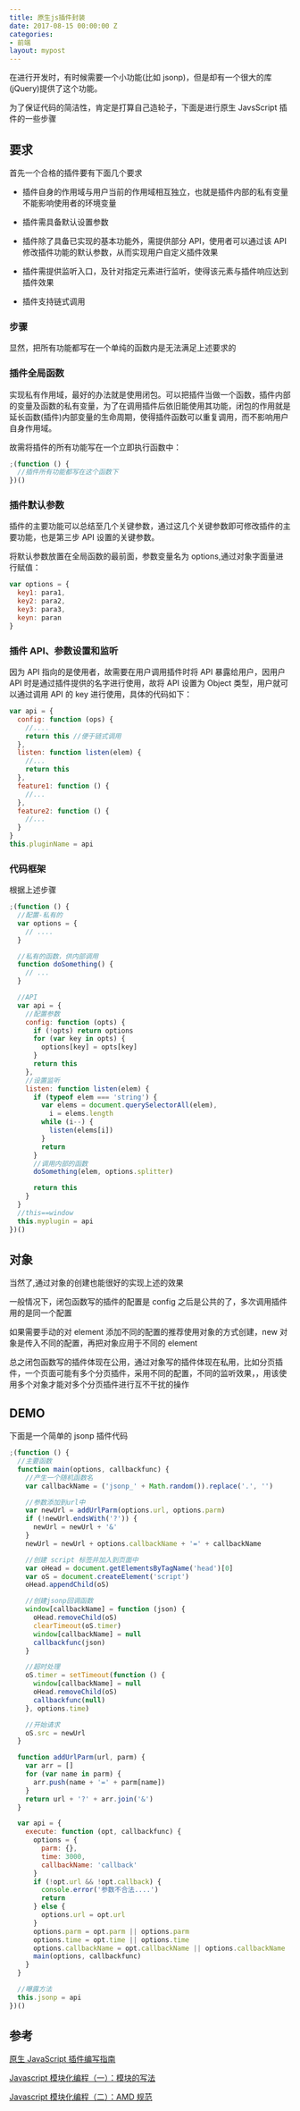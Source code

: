 ```yaml
---
title: 原生js插件封装
date: 2017-08-15 00:00:00 Z
categories:
- 前端
layout: mypost
---
```


在进行开发时，有时候需要一个小功能(比如 jsonp)，但是却有一个很大的库(jQuery)提供了这个功能。

为了保证代码的简洁性，肯定是打算自己造轮子，下面是进行原生 JavsScript 插件的一些步骤

## 要求

首先一个合格的插件要有下面几个要求

- 插件自身的作用域与用户当前的作用域相互独立，也就是插件内部的私有变量不能影响使用者的环境变量

- 插件需具备默认设置参数

- 插件除了具备已实现的基本功能外，需提供部分 API，使用者可以通过该 API 修改插件功能的默认参数，从而实现用户自定义插件效果

- 插件需提供监听入口，及针对指定元素进行监听，使得该元素与插件响应达到插件效果

- 插件支持链式调用

### 步骤

显然，把所有功能都写在一个单纯的函数内是无法满足上述要求的

### 插件全局函数

实现私有作用域，最好的办法就是使用闭包。可以把插件当做一个函数，插件内部的变量及函数的私有变量，为了在调用插件后依旧能使用其功能，闭包的作用就是延长函数(插件)内部变量的生命周期，使得插件函数可以重复调用，而不影响用户自身作用域。

故需将插件的所有功能写在一个立即执行函数中：

```js
;(function () {
  //插件所有功能都写在这个函数下
})()
```

### 插件默认参数

插件的主要功能可以总结至几个关键参数，通过这几个关键参数即可修改插件的主要功能，也是第三步 API 设置的关键参数。

将默认参数放置在全局函数的最前面，参数变量名为 options,通过对象字面量进行赋值：

```js
var options = {
  key1: para1,
  key2: para2,
  key3: para3,
  keyn: paran
}
```

### 插件 API、参数设置和监听

因为 API 指向的是使用者，故需要在用户调用插件时将 API 暴露给用户，因用户 API 时是通过插件提供的名字进行使用，故将 API 设置为 Object 类型，用户就可以通过调用 API 的 key 进行使用，具体的代码如下：

```js
var api = {
  config: function (ops) {
    //....
    return this //便于链式调用
  },
  listen: function listen(elem) {
    //...
    return this
  },
  feature1: function () {
    //...
  },
  feature2: function () {
    //...
  }
}
this.pluginName = api
```

### 代码框架

根据上述步骤

```js
;(function () {
  //配置-私有的
  var options = {
    // ....
  }

  //私有的函数，供内部调用
  function doSomething() {
    // ...
  }

  //API
  var api = {
    //配置参数
    config: function (opts) {
      if (!opts) return options
      for (var key in opts) {
        options[key] = opts[key]
      }
      return this
    },
    //设置监听
    listen: function listen(elem) {
      if (typeof elem === 'string') {
        var elems = document.querySelectorAll(elem),
          i = elems.length
        while (i--) {
          listen(elems[i])
        }
        return
      }
      //调用内部的函数
      doSomething(elem, options.splitter)

      return this
    }
  }
  //this==window
  this.myplugin = api
})()
```

## 对象

当然了,通过对象的创建也能很好的实现上述的效果

一般情况下，闭包函数写的插件的配置是 config 之后是公共的了，多次调用插件用的是同一个配置

如果需要手动的对 element 添加不同的配置的推荐使用对象的方式创建，new 对象是传入不同的配置，再把对象应用于不同的 element

总之闭包函数写的插件体现在公用，通过对象写的插件体现在私用，比如分页插件，一个页面可能有多个分页插件，采用不同的配置，不同的监听效果，，用该使用多个对象才能对多个分页插件进行互不干扰的操作

## DEMO

下面是一个简单的 jsonp 插件代码

```js
;(function () {
  //主要函数
  function main(options, callbackfunc) {
    //产生一个随机函数名
    var callbackName = ('jsonp_' + Math.random()).replace('.', '')

    //参数添加到url中
    var newUrl = addUrlParm(options.url, options.parm)
    if (!newUrl.endsWith('?')) {
      newUrl = newUrl + '&'
    }
    newUrl = newUrl + options.callbackName + '=' + callbackName

    //创建 script 标签并加入到页面中
    var oHead = document.getElementsByTagName('head')[0]
    var oS = document.createElement('script')
    oHead.appendChild(oS)

    //创建jsonp回调函数
    window[callbackName] = function (json) {
      oHead.removeChild(oS)
      clearTimeout(oS.timer)
      window[callbackName] = null
      callbackfunc(json)
    }

    //超时处理
    oS.timer = setTimeout(function () {
      window[callbackName] = null
      oHead.removeChild(oS)
      callbackfunc(null)
    }, options.time)

    //开始请求
    oS.src = newUrl
  }

  function addUrlParm(url, parm) {
    var arr = []
    for (var name in parm) {
      arr.push(name + '=' + parm[name])
    }
    return url + '?' + arr.join('&')
  }

  var api = {
    execute: function (opt, callbackfunc) {
      options = {
        parm: {},
        time: 3000,
        callbackName: 'callback'
      }
      if (!opt.url && !opt.callback) {
        console.error('参数不合法....')
        return
      } else {
        options.url = opt.url
      }
      options.parm = opt.parm || options.parm
      options.time = opt.time || options.time
      options.callbackName = opt.callbackName || options.callbackName
      main(options, callbackfunc)
    }
  }

  //曝露方法
  this.jsonp = api
})()
```

## 参考

[原生 JavaScript 插件编写指南](http://geocld.github.io/2016/03/10/javascript_plugin/)

[Javascript 模块化编程（一）：模块的写法](http://www.ruanyifeng.com/blog/2012/10/javascript_module.html)

[Javascript 模块化编程（二）：AMD 规范](http://www.ruanyifeng.com/blog/2012/10/asynchronous_module_definition.html)
